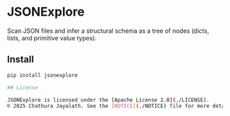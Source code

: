 # JSONExplore
Scan JSON files and infer a structural schema as a tree of nodes (dicts, lists, and primitive value types).

## Install
```bash
pip install jsonexplore

## License

JSONExplore is licensed under the [Apache License 2.0](./LICENSE).  
© 2025 Chathura Jayalath. See the [NOTICE](./NOTICE) file for more details.
